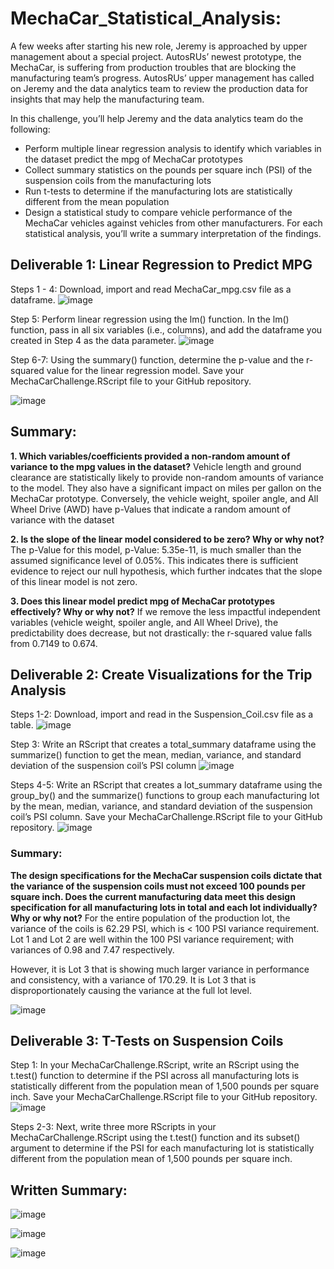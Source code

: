 # MechaCar_Statistical_Analysis:

A few weeks after starting his new role, Jeremy is approached by upper management about a special project. AutosRUs’ newest prototype, the MechaCar, is suffering from production troubles that are blocking the manufacturing team’s progress. AutosRUs’ upper management has called on Jeremy and the data analytics team to review the production data for insights that may help the manufacturing team.

In this challenge, you’ll help Jeremy and the data analytics team do the following:

* Perform multiple linear regression analysis to identify which variables in the dataset predict the mpg of MechaCar prototypes
* Collect summary statistics on the pounds per square inch (PSI) of the suspension coils from the manufacturing lots
* Run t-tests to determine if the manufacturing lots are statistically different from the mean population
* Design a statistical study to compare vehicle performance of the MechaCar vehicles against vehicles from other manufacturers. For each statistical analysis, you’ll write a summary interpretation of the findings.

## Deliverable 1: Linear Regression to Predict MPG
Steps 1 - 4: Download, import and read MechaCar_mpg.csv file as a dataframe.
![image](https://user-images.githubusercontent.com/104685001/185924817-0489f52c-658e-40f4-a058-fbe81f5ae899.png)

Step 5: Perform linear regression using the lm() function. In the lm() function, pass in all six variables (i.e., columns), and add the dataframe you created in Step 4 as the data parameter.
![image](https://user-images.githubusercontent.com/104685001/185925091-d36aa81d-9d43-4b80-a283-21f07c743d5a.png)

Step 6-7: Using the summary() function, determine the p-value and the r-squared value for the linear regression model. 
Save your MechaCarChallenge.RScript file to your GitHub repository.

![image](https://user-images.githubusercontent.com/104685001/185925362-98f74755-3b57-4efc-9a4f-8ddd32ed5eb1.png)

## Summary:
**1. Which variables/coefficients provided a non-random amount of variance to the mpg values in the dataset?**
Vehicle length and ground clearance are statistically likely to provide non-random amounts of variance to the model. They also have a significant impact on miles per gallon on the MechaCar prototype. Conversely, the vehicle weight, spoiler angle, and All Wheel Drive (AWD) have p-Values that indicate a random amount of variance with the dataset

**2. Is the slope of the linear model considered to be zero? Why or why not?**
The p-Value for this model, p-Value: 5.35e-11, is much smaller than the assumed significance level of 0.05%. This indicates there is sufficient evidence to reject our null hypothesis, which further indcates that the slope of this linear model is not zero.

**3. Does this linear model predict mpg of MechaCar prototypes effectively? Why or why not?**
If we remove the less impactful independent variables (vehicle weight, spoiler angle, and All Wheel Drive), the predictability does decrease, but not drastically: the r-squared value falls from 0.7149 to 0.674.

## Deliverable 2: Create Visualizations for the Trip Analysis
Steps 1-2: Download, import and read in the Suspension_Coil.csv file as a table.
![image](https://user-images.githubusercontent.com/104685001/185927577-8970bbd7-db8c-48b1-b7b1-412bcb3e7ee2.png)

Step 3: Write an RScript that creates a total_summary dataframe using the summarize() function to get the mean, median, variance, and standard deviation of the suspension coil’s PSI column
![image](https://user-images.githubusercontent.com/104685001/185927752-80b7723f-1d61-4e20-a408-59eaf673dcf7.png)

Steps 4-5: Write an RScript that creates a lot_summary dataframe using the group_by() and the summarize() functions to group each manufacturing lot by the mean, median, variance, and standard deviation of the suspension coil’s PSI column. Save your MechaCarChallenge.RScript file to your GitHub repository.
![image](https://user-images.githubusercontent.com/104685001/185927901-3f3d9ce6-9e07-421b-9bdb-7c57ef8520f3.png)

### Summary:
**The design specifications for the MechaCar suspension coils dictate that the variance of the suspension coils must not exceed 100 pounds per square inch. Does the current manufacturing data meet this design specification for all manufacturing lots in total and each lot individually? Why or why not?**
For the entire population of the production lot, the variance of the coils is 62.29 PSI, which is < 100 PSI variance requirement.
Lot 1 and Lot 2 are well within the 100 PSI variance requirement; with variances of 0.98 and 7.47 respectively. 

However, it is Lot 3 that is showing much larger variance in performance and consistency, with a variance of 170.29. 
It is Lot 3 that is disproportionately causing the variance at the full lot level.

![image](https://user-images.githubusercontent.com/104685001/185928709-c1745f73-01b0-4eca-b7a2-a52024950856.png)

## Deliverable 3: T-Tests on Suspension Coils
Step 1: In your MechaCarChallenge.RScript, write an RScript using the t.test() function to determine if the PSI across all manufacturing lots is statistically different from the population mean of 1,500 pounds per square inch. Save your MechaCarChallenge.RScript file to your GitHub repository.
![image](https://user-images.githubusercontent.com/104685001/185936951-e0a15b63-5ba2-49c4-9e95-69b72916ddaf.png)

Steps 2-3: Next, write three more RScripts in your MechaCarChallenge.RScript using the t.test() function and its subset() argument to determine if the PSI for each manufacturing lot is statistically different from the population mean of 1,500 pounds per square inch.

## Written Summary:
![image](https://user-images.githubusercontent.com/104685001/185937152-a2303bce-bf14-4f6b-a378-5174f50de4af.png)

![image](https://user-images.githubusercontent.com/104685001/185937245-40f47ec5-d5c4-4568-ac42-9a602fa498b8.png)

![image](https://user-images.githubusercontent.com/104685001/185937323-08aa6c6a-efde-4ed4-94fa-8711e5f63fcb.png)
